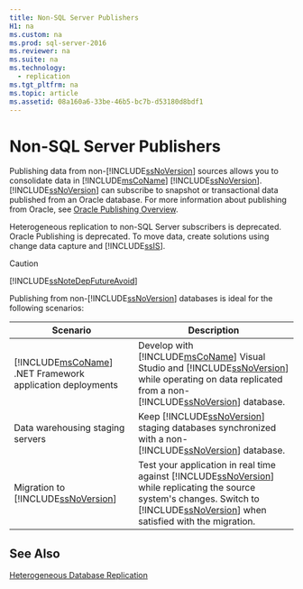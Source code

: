```yaml
---
title: Non-SQL Server Publishers
H1: na
ms.custom: na
ms.prod: sql-server-2016
ms.reviewer: na
ms.suite: na
ms.technology: 
  - replication
ms.tgt_pltfrm: na
ms.topic: article
ms.assetid: 08a160a6-33be-46b5-bc7b-d53180d8bdf1
---
```

# Non-SQL Server Publishers
  Publishing data from non-[!INCLUDE[ssNoVersion](../../Topics/TopicNameContainA/includes/ssNoVersion_md.md)] sources allows you to consolidate data in [!INCLUDE[msCoName](../../Topics/TopicNameContainA/includes/msCoName_md.md)] [!INCLUDE[ssNoVersion](../../Topics/TopicNameContainA/includes/ssNoVersion_md.md)]. [!INCLUDE[ssNoVersion](../../Topics/TopicNameContainA/includes/ssNoVersion_md.md)] can subscribe to snapshot or transactional data published from an Oracle database. For more information about publishing from Oracle, see [Oracle Publishing Overview](../../Topics/TopicNameNotContainA/Oracle-Publishing-Overview.md).  
  
 Heterogeneous replication to non-SQL Server subscribers is deprecated. Oracle Publishing is deprecated. To move data, create solutions using change data capture and [!INCLUDE[ssIS](../../Topics/TopicNameContainA/includes/ssIS_md.md)].  
  
> [!CAUTION]  
>  [!INCLUDE[ssNoteDepFutureAvoid](../../Topics/TopicNameContainA/includes/ssNoteDepFutureAvoid_md.md)]  
  
 Publishing from non-[!INCLUDE[ssNoVersion](../../Topics/TopicNameContainA/includes/ssNoVersion_md.md)] databases is ideal for the following scenarios:  
  
|Scenario|Description|  
|--------------|-----------------|  
|[!INCLUDE[msCoName](../../Topics/TopicNameContainA/includes/msCoName_md.md)] .NET Framework application deployments|Develop with [!INCLUDE[msCoName](../../Topics/TopicNameContainA/includes/msCoName_md.md)] Visual Studio and [!INCLUDE[ssNoVersion](../../Topics/TopicNameContainA/includes/ssNoVersion_md.md)] while operating on data replicated from a non-[!INCLUDE[ssNoVersion](../../Topics/TopicNameContainA/includes/ssNoVersion_md.md)] database.|  
|Data warehousing staging servers|Keep [!INCLUDE[ssNoVersion](../../Topics/TopicNameContainA/includes/ssNoVersion_md.md)] staging databases synchronized with a non-[!INCLUDE[ssNoVersion](../../Topics/TopicNameContainA/includes/ssNoVersion_md.md)] database.|  
|Migration to [!INCLUDE[ssNoVersion](../../Topics/TopicNameContainA/includes/ssNoVersion_md.md)]|Test your application in real time against [!INCLUDE[ssNoVersion](../../Topics/TopicNameContainA/includes/ssNoVersion_md.md)] while replicating the source system's changes. Switch to [!INCLUDE[ssNoVersion](../../Topics/TopicNameContainA/includes/ssNoVersion_md.md)] when satisfied with the migration.|  
  
## See Also  
 [Heterogeneous Database Replication](../../Topics/TopicNameNotContainA/Heterogeneous-Database-Replication.md)  
  
  